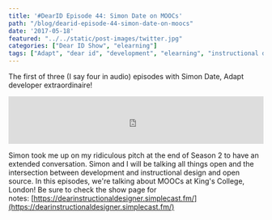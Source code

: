 ```yaml
---
title: '#DearID Episode 44: Simon Date on MOOCs'
path: "/blog/dearid-episode-44-simon-date-on-moocs"
date: '2017-05-18'
featured: "../../static/post-images/twitter.jpg"
categories: ["Dear ID Show", "elearning"]
tags: ["Adapt", "dear id", "development", "elearning", "instructional design", "MOOC", "MOOCs", "teamwork"]
---
```


The first of three (I say four in audio) episodes with Simon Date, Adapt developer extraordinaire!

<iframe src="https://simplecast.com/e/69684?style=medium-light" width="100%" height="94px" frameborder="0" scrolling="no" seamless=""></iframe>

Simon took me up on my ridiculous pitch at the end of Season 2 to have an extended conversation. Simon and I will be talking all things open and the intersection between development and instructional design and open source. In this episodes, we're talking about MOOCs at King's College, London! Be sure to check the show page for notes: [https://dearinstructionaldesigner.simplecast.fm/](https://dearinstructionaldesigner.simplecast.fm/)
